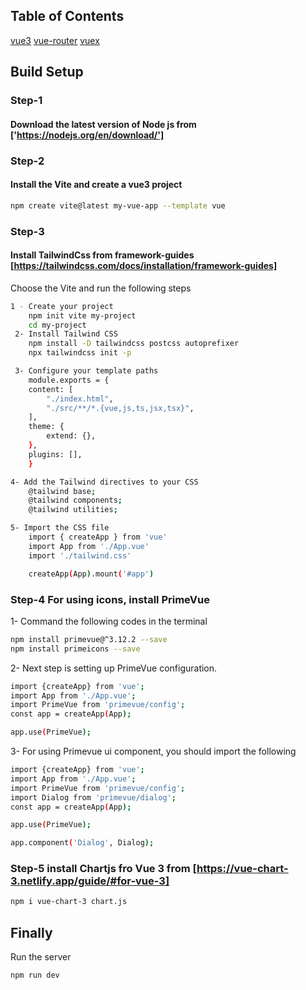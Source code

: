 ## Table of Contents

[vue3](https://vuejs.org/)
[vue-router](https://router.vuejs.org/)
[vuex](https://vuex.vuejs.org/)

[PrimeVue]:
[Chartjs]:https://vue-chart-3.netlify.app/
[Momentjs]:https://momentjs.com/
[Axios]:https://www.axios.com/
[Covid-19 api]:https://documenter.getpostman.com/view/10808728/SzS8rjbc#d0ca988a-ac5f-4d30-ab64-b188e45149e4

## Build Setup

### Step-1

#### Download the latest version of Node js from ['https://nodejs.org/en/download/']

### Step-2

#### Install the Vite and create a vue3 project

```bash
npm create vite@latest my-vue-app --template vue
```

### Step-3

#### Install TailwindCss from framework-guides [https://tailwindcss.com/docs/installation/framework-guides]

Choose the Vite and run the following steps

```bash
1 - Create your project
    npm init vite my-project
    cd my-project
 2- Install Tailwind CSS
    npm install -D tailwindcss postcss autoprefixer
    npx tailwindcss init -p

 3- Configure your template paths
    module.exports = {
    content: [
        "./index.html",
        "./src/**/*.{vue,js,ts,jsx,tsx}",
    ],
    theme: {
        extend: {},
    },
    plugins: [],
    }

4- Add the Tailwind directives to your CSS
    @tailwind base;
    @tailwind components;
    @tailwind utilities;

5- Import the CSS file
    import { createApp } from 'vue'
    import App from './App.vue'
    import './tailwind.css'

    createApp(App).mount('#app')
```

### Step-4 For using icons, install PrimeVue

1- Command the following codes in the terminal

```bash
npm install primevue@^3.12.2 --save
npm install primeicons --save
```

2- Next step is setting up PrimeVue configuration.

```bash
import {createApp} from 'vue';
import App from './App.vue';
import PrimeVue from 'primevue/config';
const app = createApp(App);

app.use(PrimeVue);
```

3- For using Primevue ui component, you should import the following

```bash
import {createApp} from 'vue';
import App from './App.vue';
import PrimeVue from 'primevue/config';
import Dialog from 'primevue/dialog';
const app = createApp(App);

app.use(PrimeVue);

app.component('Dialog', Dialog);
```

### Step-5 install Chartjs fro Vue 3 from [https://vue-chart-3.netlify.app/guide/#for-vue-3]

```bash
npm i vue-chart-3 chart.js

```

## Finally

Run the server

```bash
npm run dev
```

